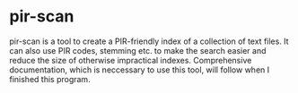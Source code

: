 # pir-scan
pir-scan is a tool to create a PIR-friendly index of a collection of text files. It can also use PIR codes, stemming etc. to make the search easier and reduce the size of otherwise impractical indexes.
Comprehensive documentation, which is neccessary to use this tool, will follow when I finished this program.